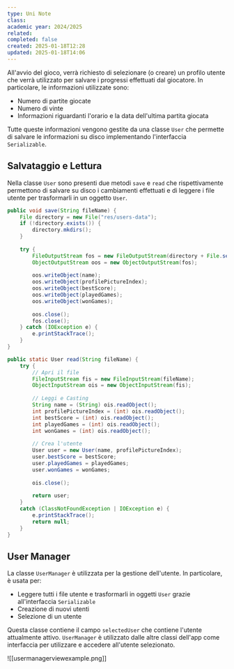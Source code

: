 ```yaml
---
type: Uni Note
class: 
academic year: 2024/2025
related: 
completed: false
created: 2025-01-18T12:28
updated: 2025-01-18T14:06
---
```

All'avvio del gioco, verrà richiesto di selezionare (o creare) un profilo utente che verrà utilizzato per salvare i progressi effettuati dal giocatore. In particolare, le informazioni utilizzate sono:
- Numero di partite giocate
- Numero di vinte
- Informazioni riguardanti l'orario e la data dell'ultima partita giocata

Tutte queste informazioni vengono gestite da una classe `User` che permette di salvare le informazioni su disco implementando l'interfaccia `Serializable`.

## Salvataggio e Lettura

Nella classe `User` sono presenti due metodi `save` e `read` che rispettivamente permettono di salvare su disco i cambiamenti effettuati e di leggere i file utente per trasformarli in un oggetto `User`.

```java
public void save(String fileName) {  
    File directory = new File("res/users-data");  
    if (!directory.exists()) {  
        directory.mkdirs();  
    }  
  
    try {  
        FileOutputStream fos = new FileOutputStream(directory + File.separator + fileName);  
        ObjectOutputStream oos = new ObjectOutputStream(fos);  
  
        oos.writeObject(name);  
        oos.writeObject(profilePictureIndex);  
        oos.writeObject(bestScore);  
        oos.writeObject(playedGames);  
        oos.writeObject(wonGames);  
  
        oos.close();  
        fos.close();  
    } catch (IOException e) {  
        e.printStackTrace();  
    }  
}  
```

```java
public static User read(String fileName) {  
    try {  
        // Apri il file  
        FileInputStream fis = new FileInputStream(fileName);  
        ObjectInputStream ois = new ObjectInputStream(fis);  
  
        // Leggi e Casting  
        String name = (String) ois.readObject();  
        int profilePictureIndex = (int) ois.readObject();  
        int bestScore = (int) ois.readObject();  
        int playedGames = (int) ois.readObject();  
        int wonGames = (int) ois.readObject();  
  
        // Crea l'utente  
        User user = new User(name, profilePictureIndex);  
        user.bestScore = bestScore;  
        user.playedGames = playedGames;  
        user.wonGames = wonGames;  
  
        ois.close();  
  
        return user;  
    }  
    catch (ClassNotFoundException | IOException e) {  
        e.printStackTrace();  
        return null;  
    }  
}
```

## User Manager

La classe `UserManager` è utilizzata per la gestione dell'utente. In particolare, è usata per:

- Leggere tutti i file utente e trasformarli in oggetti `User` grazie all'interfaccia `Serializable`
- Creazione di nuovi utenti
- Selezione di un utente

Questa classe contiene il campo `selectedUser` che contiene l'utente attualmente attivo. `UserManager` è utilizzato dalle altre classi dell'app come interfaccia per utilizzare e accedere all'utente selezionato.

![[usermanagerviewexample.png]]